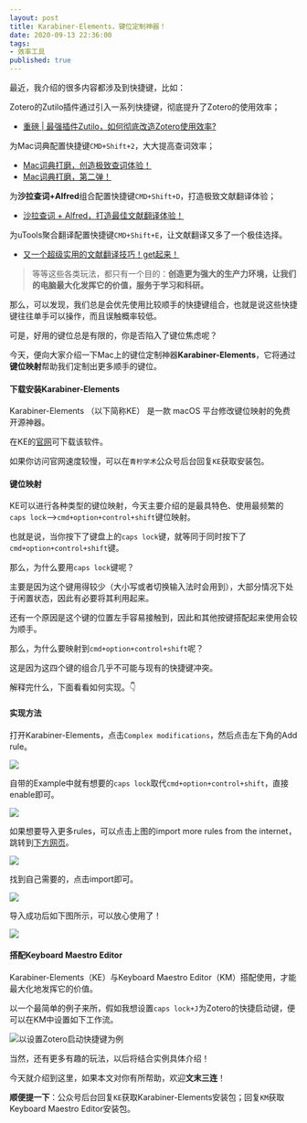 ```yaml
---
layout: post
title: Karabiner-Elements，键位定制神器！
date: 2020-09-13 22:36:00
tags: 
- 效率工具
published: true
---
```




最近，我介绍的很多内容都涉及到快捷键，比如：

Zotero的Zutilo插件通过引入一系列快捷键，彻底提升了Zotero的使用效率；

- [重磅 \| 最强插件Zutilo，如何彻底改造Zotero使用效率?](https://mp.weixin.qq.com/s/KtSAUPDlAzHbzBAVYi5AeA)

为Mac词典配置快捷键`CMD+Shift+2`，大大提高查词效率；

- [Mac词典打磨，创造极致查词体验！](https://mp.weixin.qq.com/s/fyck4PpL6dmi7IhEmx12Xw)
- [Mac词典打磨，第二弹！](https://mp.weixin.qq.com/s/6u626jmVysUjn9YLxC3tvA)

为**沙拉查词+Alfred**组合配置快捷键`CMD+Shift+D`，打造极致文献翻译体验；

- [沙拉查词 + Alfred，打造最佳文献翻译体验！](https://mp.weixin.qq.com/s/m071TKFoogCkmZb-s1qyXA)

为uTools聚合翻译配置快捷键`CMD+Shift+E`，让文献翻译又多了一个极佳选择。

- [又一个超级实用的文献翻译技巧！get起来！](https://mp.weixin.qq.com/s/bPC0seicGvVPRh-P9JzqIQ)

> 等等这些各类玩法，都只有一个目的：**创造更为强大的生产力环境，让我们的电脑最大化发挥它的价值，服务于学习和科研。**

那么，可以发现，我们总是会优先使用比较顺手的快捷键组合，也就是说这些快捷键往往单手可以操作，而且误触概率较低。

可是，好用的键位总是有限的，你是否陷入了键位焦虑呢？

今天，便向大家介绍一下Mac上的键位定制神器**Karabiner-Elements**，它将通过**键位映射**帮助我们定制出更多顺手的键位。

#### 下载安装Karabiner-Elements

Karabiner-Elements （以下简称KE） 是一款 macOS 平台修改键位映射的免费开源神器。

在KE的[官网](https://karabiner-elements.pqrs.org "Karabiner-Elements官网")可下载该软件。

如果你访问官网速度较慢，可以在`青柠学术`公众号后台回复`KE`获取安装包。

#### 键位映射

KE可以进行各种类型的键位映射，今天主要介绍的是最具特色、使用最频繁的`caps lock`-->`cmd+option+control+shift`键位映射。

也就是说，当你按下了键盘上的`caps lock`键，就等同于同时按下了`cmd+option+control+shift`键。

那么，为什么要用`caps lock`键呢？

主要是因为这个键用得较少（大小写或者切换输入法时会用到），大部分情况下处于闲置状态，因此有必要将其利用起来。

还有一个原因是这个键的位置左手容易接触到，因此和其他按键搭配起来使用会较为顺手。

那么，为什么要映射到`cmd+option+control+shift`呢？

这是因为这四个键的组合几乎不可能与现有的快捷键冲突。

解释完什么，下面看看如何实现。👇

#### 实现方法

打开Karabiner-Elements，点击`Complex modifications`，然后点击左下角的Add rule。



![](https://figurebed-iseex.oss-cn-hangzhou.aliyuncs.com/img/20200822232159.png)

自带的Example中就有想要的`caps lock`取代`cmd+option+control+shift`，直接enable即可。

![](https://figurebed-iseex.oss-cn-hangzhou.aliyuncs.com/img/20200822232636.png)

如果想要导入更多rules，可以点击上图的import more rules from the internet，跳转到[下方网页](https://ke-complex-modifications.pqrs.org "导入更多rules")。

![](https://figurebed-iseex.oss-cn-hangzhou.aliyuncs.com/img/20200822232906.png)

找到自己需要的，点击import即可。



![](https://figurebed-iseex.oss-cn-hangzhou.aliyuncs.com/img/20200822233017.png)

导入成功后如下图所示，可以放心使用了！

![](https://figurebed-iseex.oss-cn-hangzhou.aliyuncs.com/img/20200822233219.png)

#### 搭配Keyboard Maestro Editor

Karabiner-Elements（KE）与Keyboard Maestro Editor（KM）搭配使用，才能最大化地发挥它的价值。

以一个最简单的例子来所，假如我想设置`caps lock+J`为Zotero的快捷启动键，便可以在KM中设置如下工作流。

![以设置Zotero启动快捷键为例](https://figurebed-iseex.oss-cn-hangzhou.aliyuncs.com/img/20200913195440.png)

当然，还有更多有趣的玩法，以后将结合实例具体介绍！

今天就介绍到这里，如果本文对你有所帮助，欢迎**文末三连**！

**顺便提一下**：公众号后台回复`KE`获取Karabiner-Elements安装包；回复`KM`获取Keyboard Maestro Editor安装包。